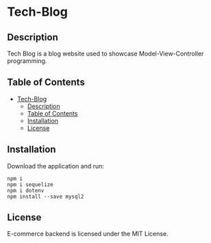 # Tech-Blog


## Description
Tech Blog is a blog website used to showcase Model-View-Controller programming.


## Table of Contents
- [Tech-Blog](#tech-blog)
  - [Description](#description)
  - [Table of Contents](#table-of-contents)
  - [Installation](#installation)
  - [License](#license)
  
## Installation
Download the application and run:
```
npm i
npm i sequelize
npm i dotenv
npm install --save mysql2

```


## License
E-commerce backend is licensed under the MIT License.


